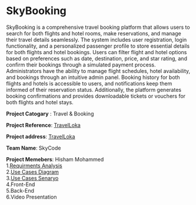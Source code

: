 # SkyBooking
SkyBooking is a comprehensive travel booking platform that allows users to search for both flights and hotel rooms, make reservations, and manage their travel details seamlessly. The system includes user registration, login functionality, and a personalized passenger profile to store essential details for both flights and hotel bookings. Users can filter flight and hotel options based on preferences such as date, destination, price, and star rating, and confirm their bookings through a simulated payment process. Administrators have the ability to manage flight schedules, hotel availability, and bookings through an intuitive admin panel. Booking history for both flights and hotels is accessible to users, and notifications keep them informed of their reservation status. Additionally, the platform generates booking confirmations and provides downloadable tickets or vouchers for both flights and hotel stays.

**Project Catogary** : Travel & Booking 

**Project Reference**: [TravelLoka](https://www.traveloka.com/en-en) 

**Project address**: [TravelLoka](https://www.traveloka.com/en-en)  

**Team Name**: SkyCode  

**Project Memebers**: Hisham Mohammed  
1.[Requirments Analysis](https://github.com/HIS-MOHAMMED/SkyBooking/blob/main/Requirments-Analysis.md)  
2.[Use Cases Diagram](https://github.com/HIS-MOHAMMED/SkyBooking/blob/main/SkyBookingUseCasesDiagram.png)  
3.[Use Cases Senaryo](https://github.com/HIS-MOHAMMED/SkyBooking/blob/main/Use%20Case%20Senaryo.pdf)  
4.Front-End  
5.Back-End  
6.Video Presentation


